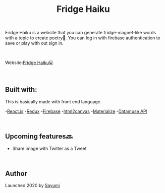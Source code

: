 <h1 align="center">Fridge Haiku</h1>

<br/>

Fridge Haiku is a website that you can generate fridge-magnet-like words with a topic to create poetry💬. You can log in with firebase authentication to save or play with out sign in.

<br/>

Website:[Fridge Haiku](https://sayuminakamura.com/)💻

<br/>

## Built with:

This is basically made with front end language.

-[React.js](https://reactjs.org/) -[Redux](https://redux.js.org/) -[Firebase](https://firebase.google.com/?hl=ja) -[html2canvas](https://html2canvas.hertzen.com/) -[Materialize](https://materializecss.com/) -[Datamuse API](https://www.datamuse.com/api/)

<br/>

## Upcoming features🔜

- Share image with Twitter as a Tweet

<br/>

## Author

Launched 2020 by [Sayumi](https://sayuminakamura.com/)

<br/>
